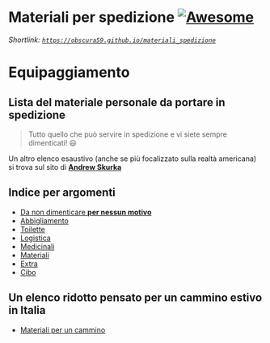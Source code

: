 # Materiali per spedizione [![Awesome](https://cdn.rawgit.com/sindresorhus/awesome/d7305f38d29fed78fa85652e3a63e154dd8e8829/media/badge.svg)](https://github.com/sindresorhus/awesome)
*Shortlink: [`https://obscura59.github.io/materiali_spedizione`](https://obscura59.github.io/materiali_spedizione)*

# Equipaggiamento
## Lista del materiale personale da portare in spedizione

> Tutto quello che può servire in spedizione e vi siete sempre dimenticati! :smiley:

Un altro elenco esaustivo (anche se più focalizzato sulla realtà americana) si trova sul sito di [**Andrew Skurka**](https://andrewskurka.com/2015/backpacking-gear-list-template-checklist-3-season/)

## Indice per argomenti

  - [Da non dimenticare **per nessun motivo**](02_FONDAMENTALI.md)
  - [Abbigliamento](03_abbigliamento.md)
  - [Toilette](04_toilette.md)
  - [Logistica](05_logistica.md)
  - [Medicinali](06_medicinali.md)
  - [Materiali](07_materiali.md)
  - [Extra](08_extra.md)
  - [Cibo](09_cibo.md)

## Un elenco ridotto pensato per un cammino estivo in Italia
  - [Materiali per un cammino](10_elenco_minimo.md)
